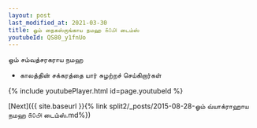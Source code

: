 ```yaml
---
layout: post
last_modified_at: 2021-03-30
title: ஓம் நைகஸ்ருங்காய நமஹ ௧௦௮ டைம்ஸ்
youtubeId: QS80_y1fnUo
---
```

 
 
 ஓம் சம்வத்சரகராய நமஹ  
 
 -  காலத்தின் சக்கரத்தை யார் சுழற்றச் செய்கிறார்கள் 
 
  
 
  
 
 
 
 
 
 


{% include youtubePlayer.html id=page.youtubeId %}
 
[Next]({{ site.baseurl }}{% link  split2/_posts/2015-08-28-ஓம் வ்யாக்ராஹாய நமஹ ௧௦௮ டைம்ஸ்.md%})
 

